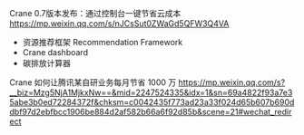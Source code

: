 Crane 0.7版本发布：通过控制台一键节省云成本
https://mp.weixin.qq.com/s/nJCsSut0ZWaGd5QFW3Q4VA

- 资源推荐框架 Recommendation Framework
- Crane dashboard
- 碳排放计算器

Crane 如何让腾讯某自研业务每月节省 1000 万
https://mp.weixin.qq.com/s?__biz=Mzg5NjA1MjkxNw==&mid=2247524335&idx=1&sn=69a4822f93a7e35abe3b0ed72284372f&chksm=c0042435f773ad23a33f024d65b607b690ddbf97d2ebfbcc1906be884d2af582b66a6f92d85b&scene=21#wechat_redirect



